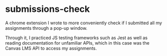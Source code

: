 # submissions-check

A chrome extension I wrote to more conveniently check if I submitted all my assignments through a pop-up window.

Through it, I practiced JS testing frameworks such as Jest as well as reading documentation for unfamiliar APIs, which in this case was the Canvas LMS API to access my assignments.
